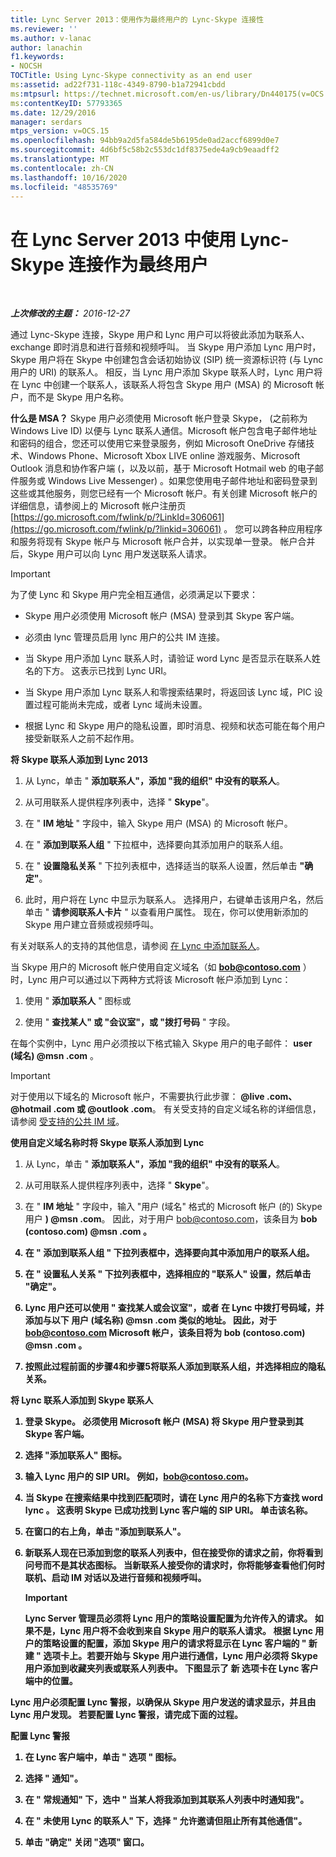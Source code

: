 ```yaml
---
title: Lync Server 2013：使用作为最终用户的 Lync-Skype 连接性
ms.reviewer: ''
ms.author: v-lanac
author: lanachin
f1.keywords:
- NOCSH
TOCTitle: Using Lync-Skype connectivity as an end user
ms:assetid: ad22f731-118c-4349-8790-b1a72941cbdd
ms:mtpsurl: https://technet.microsoft.com/en-us/library/Dn440175(v=OCS.15)
ms:contentKeyID: 57793365
ms.date: 12/29/2016
manager: serdars
mtps_version: v=OCS.15
ms.openlocfilehash: 94bb9a2d5fa584de5b6195de0ad2accf6899d0e7
ms.sourcegitcommit: 4d6bf5c58b2c553dc1df8375ede4a9cb9eaadff2
ms.translationtype: MT
ms.contentlocale: zh-CN
ms.lasthandoff: 10/16/2020
ms.locfileid: "48535769"
---
```

# <a name="using-lync-skype-connectivity-in-lync-server-2013-as-an-end-user"></a>在 Lync Server 2013 中使用 Lync-Skype 连接作为最终用户

<div data-xmlns="http://www.w3.org/1999/xhtml">

<div class="topic" data-xmlns="http://www.w3.org/1999/xhtml" data-msxsl="urn:schemas-microsoft-com:xslt" data-cs="https://msdn.microsoft.com/">

<div data-asp="https://msdn2.microsoft.com/asp">



</div>

<div id="mainSection">

<div id="mainBody">

<span> </span>

_**上次修改的主题：** 2016-12-27_

通过 Lync-Skype 连接，Skype 用户和 Lync 用户可以将彼此添加为联系人、exchange 即时消息和进行音频和视频呼叫。 当 Skype 用户添加 Lync 用户时，Skype 用户将在 Skype 中创建包含会话初始协议 (SIP) 统一资源标识符 (与 Lync 用户的 URI) 的联系人。 相反，当 Lync 用户添加 Skype 联系人时，Lync 用户将在 Lync 中创建一个联系人，该联系人将包含 Skype 用户 (MSA) 的 Microsoft 帐户，而不是 Skype 用户名称。

**什么是 MSA？** Skype 用户必须使用 Microsoft 帐户登录 Skype， (之前称为 Windows Live ID) 以便与 Lync 联系人通信。Microsoft 帐户包含电子邮件地址和密码的组合，您还可以使用它来登录服务，例如 Microsoft OneDrive 存储技术、Windows Phone、Microsoft Xbox LIVE online 游戏服务、Microsoft Outlook 消息和协作客户端 (，以及以前，基于 Microsoft Hotmail web 的电子邮件服务或 Windows Live Messenger) 。如果您使用电子邮件地址和密码登录到这些或其他服务，则您已经有一个 Microsoft 帐户。有关创建 Microsoft 帐户的详细信息，请参阅上的 Microsoft 帐户注册页 [https://go.microsoft.com/fwlink/p/?LinkId=306061](https://go.microsoft.com/fwlink/p/?linkid=306061) 。 您可以跨各种应用程序和服务将现有 Skype 帐户与 Microsoft 帐户合并，以实现单一登录。 帐户合并后，Skype 用户可以向 Lync 用户发送联系人请求。

<div>


> [!IMPORTANT]  
> 为了使 Lync 和 Skype 用户完全相互通信，必须满足以下要求： 
> <UL>
> <LI>
> <P>Skype 用户必须使用 Microsoft 帐户 (MSA) 登录到其 Skype 客户端。</P>
> <LI>
> <P>必须由 lync 管理员启用 lync 用户的公共 IM 连接。</P>
> <LI>
> <P>当 Skype 用户添加 Lync 联系人时，请验证 word Lync 是否显示在联系人姓名的下方。 这表示已找到 Lync URI。</P>
> <LI>
> <P>当 Skype 用户添加 Lync 联系人和零搜索结果时，将返回该 Lync 域，PIC 设置过程可能尚未完成，或者 Lync 域尚未设置。</P>
> <LI>
> <P>根据 Lync 和 Skype 用户的隐私设置，即时消息、视频和状态可能在每个用户接受新联系人之前不起作用。</P></LI></UL>



</div>

**将 Skype 联系人添加到 Lync 2013**

1.  从 Lync，单击 " **添加联系人"，添加 "我的组织" 中没有的联系人**。

2.  从可用联系人提供程序列表中，选择 " **Skype**"。

3.  在 " **IM 地址** " 字段中，输入 Skype 用户 (MSA) 的 Microsoft 帐户。

4.  在 " **添加到联系人组** " 下拉框中，选择要向其添加用户的联系人组。

5.  在 " **设置隐私关系** " 下拉列表框中，选择适当的联系人设置，然后单击 **"确定"**。

6.  此时，用户将在 Lync 中显示为联系人。 选择用户，右键单击该用户名，然后单击 " **请参阅联系人卡片** " 以查看用户属性。 现在，你可以使用新添加的 Skype 用户建立音频或视频呼叫。

有关对联系人的支持的其他信息，请参阅 [在 Lync 中添加联系人](https://support.office.com/article/add-a-contact-ae55b88d-b9af-48da-bffe-7cc720a5059a)。

当 Skype 用户的 Microsoft 帐户使用自定义域名（如 <strong>bob@contoso.com</strong> ）时，Lync 用户可以通过以下两种方式将该 Microsoft 帐户添加到 Lync：

1.  使用 " **添加联系人** " 图标或

2.  使用 " **查找某人" 或 "会议室"，或 "拨打号码** " 字段。

在每个实例中，Lync 用户必须按以下格式输入 Skype 用户的电子邮件： <strong>user (域名) @msn .com</strong> 。

<div>


> [!IMPORTANT]  
> 对于使用以下域名的 Microsoft 帐户，不需要执行此步骤： <STRONG>@live .com、@hotmail .com 或 @outlook .com</STRONG>。 有关受支持的自定义域名称的详细信息，请参阅 <A href="https://support.microsoft.com/kb/897567">受支持的公共 IM 域</A>。



</div>

**使用自定义域名称时将 Skype 联系人添加到 Lync**

1.  从 Lync，单击 " **添加联系人"，添加 "我的组织" 中没有的联系人**。

2.  从可用联系人提供程序列表中，选择 " **Skype**"。

3.  在 " **IM 地址** " 字段中，输入 "用户 (域名" 格式的 Microsoft 帐户 (的) Skype 用户 <strong>) @msn .com</strong>。 因此，对于用户 bob@contoso.com，该条目为 <strong> bob (contoso.com) @msn .com <strong> 。

4.  在 " **添加到联系人组** " 下拉列表框中，选择要向其中添加用户的联系人组。

5.  在 " **设置私人关系** " 下拉列表框中，选择相应的 "联系人" 设置，然后单击 **"确定"**。

6.  Lync 用户还可以使用 " **查找某人或会议室"，或者** 在 Lync 中拨打号码域，并添加与以下 <strong>用户 (域名称) @msn .com</strong> 类似的地址。 因此，对于 bob@contoso.com Microsoft 帐户，该条目将为 <strong>bob (contoso.com) @msn .com</strong> 。

7.  按照此过程前面的步骤4和步骤5将联系人添加到联系人组，并选择相应的隐私关系。

**将 Lync 联系人添加到 Skype 联系人**

1.  登录 Skype。 必须使用 Microsoft 帐户 (MSA) 将 Skype 用户登录到其 Skype 客户端。

2.  选择 "添加联系人" 图标。

3.  输入 Lync 用户的 SIP URI。 例如，bob@contoso.com。

4.  当 Skype 在搜索结果中找到匹配项时，请在 Lync 用户的名称下方查找 word **lync** 。 这表明 Skype 已成功找到 Lync 客户端的 SIP URI。 单击该名称。

5.  在窗口的右上角，单击 "添加到联系人"。

6.  新联系人现在已添加到您的联系人列表中，但在接受你的请求之前，你将看到问号而不是其状态图标。 当新联系人接受你的请求时，你将能够查看他们何时联机、启动 IM 对话以及进行音频和视频呼叫。
    
    <div>
    

    > [!IMPORTANT]  
    > Lync Server 管理员必须将 Lync 用户的策略设置配置为允许传入的请求。 如果不是，Lync 用户将不会收到来自 Skype 用户的联系人请求。 根据 Lync 用户的策略设置的配置，添加 Skype 用户的请求将显示在 Lync 客户端的 " <STRONG>新建</STRONG> " 选项卡上。若要开始与 Skype 用户进行通信，Lync 用户必须将 Skype 用户添加到收藏夹列表或联系人列表中。 下图显示了 <STRONG>新</STRONG> 选项卡在 Lync 客户端中的位置。

    
    </div>

Lync 用户必须配置 Lync 警报，以确保从 Skype 用户发送的请求显示，并且由 Lync 用户发现。 若要配置 Lync 警报，请完成下面的过程。

**配置 Lync 警报**

1.  在 Lync 客户端中，单击 " **选项** " 图标。

2.  选择 " **通知**"。

3.  在 " **常规通知**" 下，选中 " **当某人将我添加到其联系人列表中时通知我**"。

4.  在 " **未使用 Lync 的联系人**" 下，选择 " **允许邀请但阻止所有其他通信**"。

5.  单击 **"确定"** 关闭 "选项" 窗口。

</div>

<span> </span>

</div>

</div>

</div>


